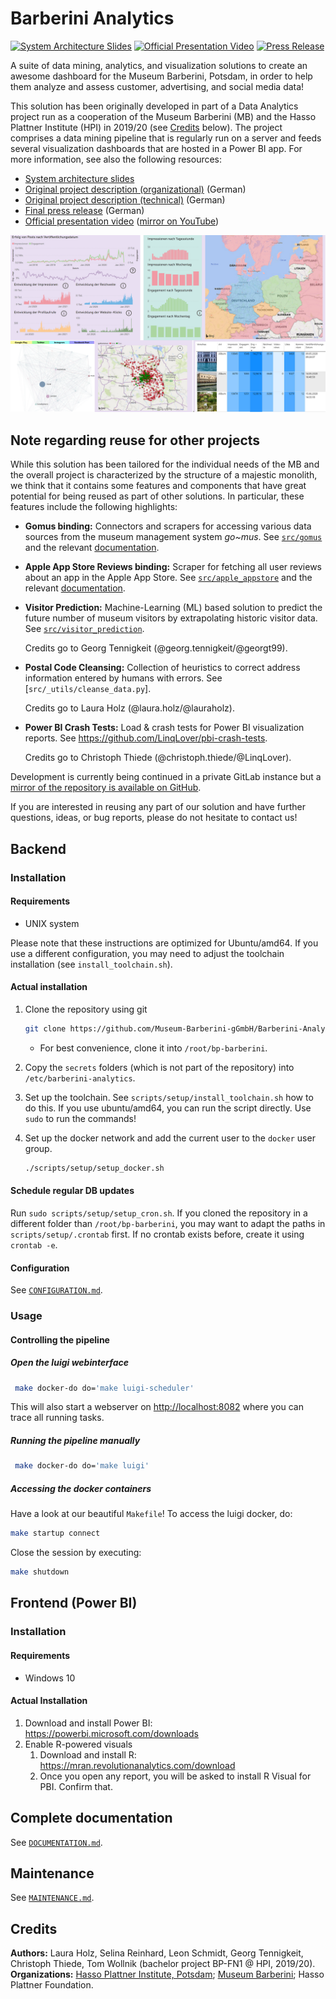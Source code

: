 # Barberini Analytics

[![System Architecture Slides](https://img.shields.io/badge/system%20architecture-SlideShare-0077b5)](https://www.slideshare.net/ChristophThiede2/barberini-analytics-system-architecture-242783873)
[![Official Presentation Video](https://img.shields.io/badge/official%20presentation-YouTube-ff0000)](https://youtu.be/Z8s3fdrzI7c?t=7170)
[![Press Release](https://img.shields.io/badge/Press%20release-hpi.de-B1063A)](https://hpi.de/fileadmin/user_upload/hpi/veranstaltungen/2020/Bachelorpodium_2020/Pressemitteilung_BP_2020_Bachelorprojekte/Pressemitteilung_BP2020_Pressemitteilung_FN1_V2.pdf)

A suite of data mining, analytics, and visualization solutions to create an awesome dashboard for the Museum Barberini, Potsdam, in order to help them analyze and assess customer, advertising, and social media data!

This solution has been originally developed in part of a Data Analytics project run as a cooperation of the Museum Barberini (MB) and the Hasso Plattner Institute (HPI) in 2019/20 (see [Credits](#credits) below).
The project comprises a data mining pipeline that is regularly run on a server and feeds several visualization dashboards that are hosted in a Power BI app.
For more information, see also the following resources:

- [System architecture slides](https://www.slideshare.net/ChristophThiede2/barberini-analytics-system-architecture-242783873)
- [Original project description (organizational)](https://www.slideshare.net/ChristophThiede2/barberini-analytics-optimierung-der-kommunikations-und-marketingstrategie-auf-grundlage-von-datenbasierten-insights) (German)
- [Original project description (technical)](https://hpi.de/fileadmin/user_upload/hpi/dokumente/studiendokumente/bachelor/bachelorprojekte/2019_20/FG_Naumann_BP_Barberini_2019-20.pdf) (German)
- [Final press release](https://hpi.de/fileadmin/user_upload/hpi/veranstaltungen/2020/Bachelorpodium_2020/Pressemitteilung_BP_2020_Bachelorprojekte/Pressemitteilung_BP2020_Pressemitteilung_FN1_V2.pdf) (German)
- [Official presentation video](https://www.tele-task.de/lecture/video/8266/#t=5961) ([mirror on YouTube](https://youtu.be/Z8s3fdrzI7c?t=7170))

![Barberini Analytics Dashboards](banner.png)

## Note regarding reuse for other projects

While this solution has been tailored for the individual needs of the MB and the overall project is characterized by the structure of a majestic monolith, we think that it contains some features and components that have great potential for being reused as part of other solutions.
In particular, these features include the following highlights:

- **Gomus binding:** Connectors and scrapers for accessing various data sources from the museum management system _go~mus_.
  See [`src/gomus`](./src/gomus) and the relevant [documentation](DOCUMENTATION.md#data-sources).
- **Apple App Store Reviews binding:** Scraper for fetching all user reviews about an app in the Apple App Store.
  See [`src/apple_appstore`](./src/apple_appstore.py) and the relevant [documentation](DOCUMENTATION.md#data-sources).
- **Visitor Prediction:** Machine-Learning (ML) based solution to predict the future number of museum visitors by extrapolating historic visitor data.
  See [`src/visitor_prediction`](./src/visitor_prediction).
  
  Credits go to Georg Tennigkeit (@georg.tennigkeit/@georgt99).
- **Postal Code Cleansing:** Collection of heuristics to correct address information entered by humans with errors.
  See [`src/_utils/cleanse_data.py`].
  
  Credits go to Laura Holz (@laura.holz/@lauraholz).
- **Power BI Crash Tests:** Load & crash tests for Power BI visualization reports.
  See <https://github.com/LinqLover/pbi-crash-tests>.
  
  Credits go to Christoph Thiede (@christoph.thiede/@LinqLover).

Development is currently being continued in a private GitLab instance but a [mirror of the repository is available on GitHub](https://github.com/Museum-Barberini-gGmbH/Barberini-Analytics).

If you are interested in reusing any part of our solution and have further questions, ideas, or bug reports, please do not hesitate to contact us!

## Backend

### Installation

#### Requirements

- UNIX system

Please note that these instructions are optimized for Ubuntu/amd64.
If you use a different configuration, you may need to adjust the toolchain installation (see `install_toolchain.sh`).

#### Actual installation

1. Clone the repository using git

   ```bash
   git clone https://github.com/Museum-Barberini-gGmbH/Barberini-Analytics.git
   ```

   * For best convenience, clone it into `/root/bp-barberini`.

2. Copy the `secrets` folders (which is not part of the repository) into `/etc/barberini-analytics`.

3. Set up the toolchain.
   See `scripts/setup/install_toolchain.sh` how to do this.
   If you use ubuntu/amd64, you can run the script directly.
   Use `sudo` to run the commands!

4. Set up the docker network and add the current user to the `docker` user group.

   ```bash
   ./scripts/setup/setup_docker.sh
   ```

#### Schedule regular DB updates

Run `sudo scripts/setup/setup_cron.sh`.
If you cloned the repository in a different folder than `/root/bp-barberini`, you may want to adapt the paths in `scripts/setup/.crontab` first.
If no crontab exists before, create it using `crontab -e`.

#### Configuration

See [`CONFIGURATION.md`](CONFIGURATION.md).

### Usage

#### Controlling the pipeline

##### Open the luigi webinterface

```bash
 make docker-do do='make luigi-scheduler'
```

This will also start a webserver on <http://localhost:8082> where you can trace all running tasks.

##### Running the pipeline manually

```bash
 make docker-do do='make luigi'
```

##### Accessing the docker containers

Have a look at our beautiful `Makefile`!
To access the luigi docker, do:

```bash
make startup connect
```

Close the session by executing:

```bash
make shutdown
```

## Frontend (Power BI)

### Installation

#### Requirements

- Windows 10

#### Actual Installation

1. Download and install Power BI: <https://powerbi.microsoft.com/downloads>
2. Enable R-powered visuals
   1. Download and install R: <https://mran.revolutionanalytics.com/download>
   2. Once you open any report, you will be asked to install R Visual for PBI.
      Confirm that.

## Complete documentation

See [`DOCUMENTATION.md`](DOCUMENTATION.md).

## Maintenance

See [`MAINTENANCE.md`](MAINTENANCE.md).

## Credits

**Authors:** Laura Holz, Selina Reinhard, Leon Schmidt, Georg Tennigkeit, Christoph Thiede, Tom Wollnik (bachelor project BP-FN1 @ HPI, 2019/20).  
**Organizations:** [Hasso Plattner Institute, Potsdam](https://hpi.de/en); [Museum Barberini](https://www.museum-barberini.com/en/); Hasso Plattner Foundation.

